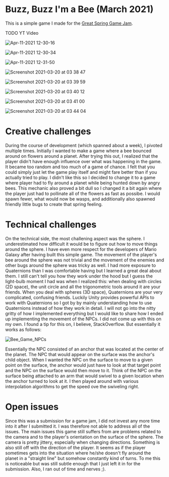 # Buzz, Buzz I'm a Bee (March 2021)
This is a simple game I made for the [Great Spring Game Jam](https://itch.io/jam/great-spring-game-jam-2021).

TODO YT Video

![Apr-11-2021 12-30-16](https://user-images.githubusercontent.com/41971262/114300841-5bd5c000-9ac2-11eb-8db0-54d7021bd4af.gif)

![Apr-11-2021 12-30-34](https://user-images.githubusercontent.com/41971262/114300847-6001dd80-9ac2-11eb-91ec-e1d989629d41.gif)

![Apr-11-2021 12-31-50](https://user-images.githubusercontent.com/41971262/114300854-642dfb00-9ac2-11eb-9528-23a4446ed599.gif)

![Screenshot 2021-03-20 at 03 38 47](https://user-images.githubusercontent.com/41971262/114300859-6d1ecc80-9ac2-11eb-862b-00a5a0b94d7d.png)

![Screenshot 2021-03-20 at 03 39 59](https://user-images.githubusercontent.com/41971262/114300866-73ad4400-9ac2-11eb-901b-4707c3f91725.png)

![Screenshot 2021-03-20 at 03 40 12](https://user-images.githubusercontent.com/41971262/114300870-77d96180-9ac2-11eb-99d9-93a3da1800c2.png)

![Screenshot 2021-03-20 at 03 41 00](https://user-images.githubusercontent.com/41971262/114300878-7f990600-9ac2-11eb-8d58-64bf323b7986.png)

 ![Screenshot 2021-03-20 at 03 44 04](https://user-images.githubusercontent.com/41971262/114300886-8758aa80-9ac2-11eb-890b-2eef1747a03d.png)

# Creative challenges
During the course of development (which spanned about a week), I pivoted multiple times. Initially I wanted to make a game where a bee bounced around on flowers around a planet. After trying this out, I realized that the player didn't have enough influence over what was happening in the game. It became too random and too much of a game of chance. I felt that you could simply just let the game play itself and might fare better than if you actually tried to play. I didn't like this so I decided to change it to a game where player had to fly around a planet while being hunted down by angry bees. This mechanic also proved a bit dull so I changed it a bit again where the player just had to pollinate all of the flowers as fast as possibe. I would spawn fewer, what would now be wasps, and additionally also spawned friendly little bugs to create that spring feeling.

# Technical challenges
On the technical side, the most challening aspect was the sphere. I underestimated how difficult it would be to figure out how to move things around the sphere. I have even more respect for the developers of Mario Galaxy after having built this simple game. The movement of the player's bee around the sphere was not trivial and the movement of the enemies and other bugs around the sphere was tricky as well. I had more exposure to Quaternions than I was comfortable having but I learned a great deal about them. I still can't tell you how they work under the hood but I guess the light-bulb moment I had was when I realized this: when dealing with circles (2D space), the unit circle and all the trigonometric tools around it are your friends. When you deal with spheres (3D space), Quaternions are your very complicated, confusing friends. Luckily Unity provides powerful APIs to work with Quaternions so I got by by mainly understanding how to use Quaternions instead of how they work in detail. I will not go into the nitty gritty of how I implemented everything but I would like to share how I ended up implementing the movement of the NPCs. I did not come up with this on my own. I found a tip for this on, I believe, StackOverflow. But essentially it works as follows:

![Bee_Game_NPCs](https://user-images.githubusercontent.com/41971262/114300892-92abd600-9ac2-11eb-9089-dd02bf3eafd9.png)

Essentially the NPC consisted of an anchor that was located at the center of the planet. The NPC that would appear on the surface was the anchor's child object. When I wanted the NPC on the surface to move to a given point on the surface, the anchor would just have to look at that target point and the NPC on the surface would then move to it. Think of the NPC on the surface being attached to an arm that would swivel to a given location when the anchor turned to look at it. I then played around with various interpolation algorithms to get the speed ove the swiveling right.

# Open issues
Since this was a submission for a game jam, I did not invest any more time into it after I submitted it. I was therefore not able to address all of the issues. The main issues this game still suffers from are problems related to the camera and to the player's orientation on the surface of the sphere. The camera is pretty jittery, especially when changing directions. Something is also still off with the direction of the player. It seems as if the player sometimes gets into the situation where he/she doesn't fly around the planet in a "straight line" but somehow constantly kind of turns. To me this is noticeable but was still subtle enough that I just left it in for the submission. Also, I ran out of time and nerves ;).
